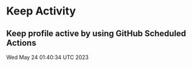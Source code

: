 # Keep Activity 
Keep profile active by using GitHub Scheduled Actions
--- 
Wed May 24 01:40:34 UTC 2023
